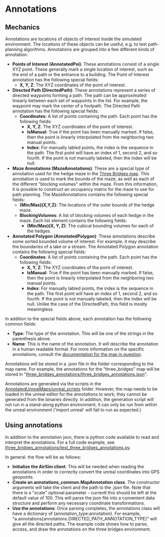 # Annotations

## Mechanics
Annotations are locations of objects of interest inside the simulated environment. The locations of these objects can be useful, e.g. to test path-planning algorithms. Annotations are grouped into a few different kinds of annotation:

* **Points of Interest (AnnotatedPoi)**: These annotations consist of a single XYZ point. These generally mark a single location of interest, such as the end of a path or the entrance to a building. The Point of Interest annotation has the following special fields:
    * **X, Y, Z**: The XYZ coordinates of the point of interest.
* **Directed Path (DirectedPath)**: These annotations represent a series of directed waypoints forming a path. The path can be approximated linearly between each set of waypoints in the list. For example, the waypoint may mark the center of a footpath. The Directed Path annotation has the following special fields:
    * **Coordinates**: A list of points containing the path. Each point has the following fields:
        * **X, Y, Z**: The XYZ coordinates of the point of interest.
        * **IsManual**: True if the point has been manually marked. If false, then the point is linearly interpolated from the neighboring two manual points.
        * **Index**: For manually labled points, the index is the sequence in the path. The first point will have an index of 1, second 2, and so fourth. If the point is not manually labeled, then the index will be null. 
* **Maze Annotations (MazeAnnotations)**: These are a special type of annotation used for the hedge maze in the [Three Bridges map](https://github.com/mitchellspryn/AnnotatedUnrealMaps/blob/master/Docs/Maps.md). This annotation is used to mark the bounds of the maze, as well as each of the different "blocking volumes" within the maze. From this information, it is possible to construct an occupancy matrix for the maze to use for path planning. The MazeAnnotations contains the following special fields:
    * **(Min/Max)(X,Y,Z)**: The locations of the outer bounds of the hedge maze. 
    * **BlockingVolumes**: A list of blocking volumes of each hedge in the maze. Each list element contains the following fields:
        * **(Min/Max)(X, Y, Z)**: The cubical bounding volumes for each of the hedges.  
* **Annotated Polygon (AnnotatedPolygon)**: These annotations describe some sorted bounded volume of interest. For example, it may describe the boundaries of a lake or a stream. The Annotated Polygon annotation contains the following special fields:
    * **Coordinates**: A list of points containing the path. Each point has the following fields:
        * **X, Y, Z**: The XYZ coordinates of the point of interest.
        * **IsManual**: True if the point has been manually marked. If false, then the point is linearly interpolated from the neighboring two manual points.
        * **Index**: For manually labled points, the index is the sequence in the path. The first point will have an index of 1, second 2, and so fourth. If the point is not manually labeled, then the index will be null. Unlike the case of the DirectedPath, this field is mostly meaningless.

In addition to the special fields above, each annotation has the following common fields:
* **Type**: The type of the annotation. This will be one of the strings in the parenthesis above.
* **Name**: This is the name of the annotation. It will describe the annotation in a human readable format. For more information on the specific annotations, consult the [documentation for the map in question](https://github.com/mitchellspryn/AnnotatedUnrealMaps/blob/master/Docs/Maps.md).

Annotations will be stored in a .json file in the folder corresponding to the map name. For example, the annotations for the "three_bridges" map will be stored in "[three_bridges_annotations/three_bridges_annotations.json](https://github.com/mitchellspryn/AnnotatedUnrealMaps/blob/master/AnnotatedUnrealMaps/three_bridges_annotations/three_bridges_annotations.json)".

Annotations are generated via the scripts in the [AnnotatedUnrealMaps/unreal_scripts](https://github.com/mitchellspryn/AnnotatedUnrealMaps/tree/master/AnnotatedUnrealMaps/unreal_scripts) folder. However, the map needs to be loaded in the unreal editor for the annotations to work; they cannot be generated from the binaries directly. In addition, the generation script will not run in a stand-along python environment, it can only be run from within the unreal environment ('import unreal' will fail to run as expected.)

## Using annotations
In addition to the annotation json, there is python code available to read and interpret the annotations. For a full code example, see [three_bridges_annotations/test_three_bridges_annotations.py](https://github.com/mitchellspryn/AnnotatedUnrealMaps/blob/master/AnnotatedUnrealMaps/three_bridges_annotations/test_three_bridges_annotations.py).

In general. the flow will be as follows:
* **Initialize the AirSim client**. This will be needed when reading the annotations in order to correctly convert the unreal coordinates into GPS geopoints.
* **Create an annotations_common.MapAnnotation class**. The constructor arguments will take the client and the path to the .json file. Note that there is a "scale" optional parameter - currentl this should be left at the default value of 100. This will parse the json file into a convenient data structure and perform any necessary coordinate transformations.
* **Use the annotations**: Once parsing completes, the annotations class will have a dictionary of (annotation_type:annotation). For example, "a.annotations[annotations.DIRECTED_PATH_ANNOTATION_TYPE]" will give all the directed paths. The example code shows how to parse, access, and draw the annotations on the three bridges environment. 